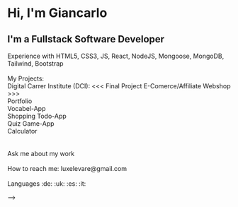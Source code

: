 <h1>Hi, I'm Giancarlo </h1>

<h2>I'm a Fullstack Software Developer</h2 
<br>
Experience with HTML5, CSS3, JS, React, NodeJS, Mongoose, MongoDB, Tailwind, Bootstrap<br>
<br>
My Projects:
<br>Digital Carrer Institute (DCI): <<< Final Project E-Comerce/Affiliate Webshop >>>
<br>Portfolio
<br>Vocabel-App
<br>Shopping Todo-App
<br>Quiz Game-App
<br>Calculator
<br>
 <br>

<br>
Ask me about my work<br>
 <br>
How to reach me: luxelevare@gmail.com<br>
 <br>
Languages :de: :uk: :es: :it:


-->
